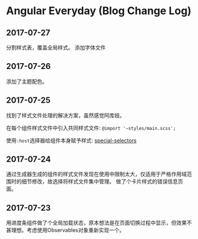 # Angular Everyday (Blog Change Log)

## 2017-07-27

分割样式表，覆盖全局样式。
添加字体文件

## 2017-07-26

添加了主题配色。

## 2017-07-25

找到了样式文件处理的解决方案，虽然感觉阿库娅。

在每个组件样式文件中引入共同样式文件:
```@import '~styles/main.scss';```

使用```:host```选择器给组件本身赋予样式:
[special-selectors](https://angular.io/guide/component-styles#special-selectors)

## 2017-07-24

通过生成器生成的组件的样式文件发现在使用中限制太大，仅适用于严格作用域范围时的细节修改，故选择将样式文件集中管理。
做了个卡片样式的错误信息页面。

## 2017-07-23

用进度条组件做了个全局加载状态，原本想法是在页面切换过程中显示，但效果不甚理想。考虑使用Observables对象重新实现一个。